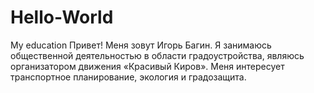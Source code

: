 # Hello-World
My education
Привет! Меня зовут Игорь Багин. Я занимаюсь общественной деятельностью в области градоустройства, являюсь организатором движения «Красивый Киров». Меня интересует транспортное планирование, экология и градозащита. 
